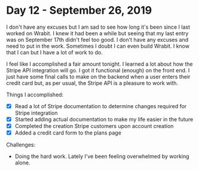 # Day 12 - September 26, 2019

I don't have any excuses but I am sad to see how long it's been since I last worked on Wrabit. I knew it had been a while but seeing that my last entry was on September 17th didn't feel too good. I don't have any excuses and need to put in the work. Sometimes I doubt I can even build Wrabit. I know that I can but I have a lot of work to do.

I feel like I accomplished a fair amount tonight. I learned a lot about how the Stripe API integration will go. I got it functional (enough) on the front end. I just have some final calls to make on the backend when a user enters their credit card but, as per usual, the Stripe API is a pleasure to work with.

Things I accomplished:

- [x] Read a lot of Stripe documentation to determine changes required for Stripe integration
- [x] Started adding actual documentation to make my life easier in the future
- [x] Completed the creation Stripe customers upon account creation
- [x] Added a credit card form to the plans page

Challenges:

- Doing the hard work. Lately I've been feeling overwhelmed by working alone.
